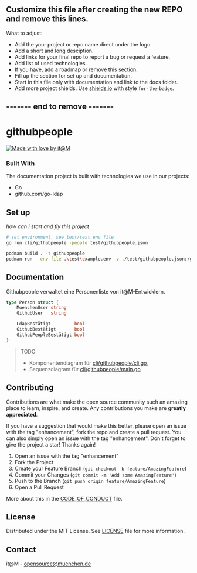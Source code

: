 ## Customize this file after creating the new REPO and remove this lines.
What to adjust:  
* Add the your project or repo name direct under the logo.
* Add a short and long desciption.
* Add links for your final repo to report a bug or request a feature.
* Add list of used technologies.
* If you have, add a roadmap or remove this section.
* Fill up the section for set up and documentation.
 * Start in this file only with documentation and link to the docs folder.
* Add more project shields. Use [shields.io](https://shields.io/) with style `for-the-badge`.

## ------- end to remove -------
<!-- add Project Logo, if existing -->

# githubpeople

[![Made with love by it@M][made-with-love-shield]][itm-opensource]
<!-- feel free to add more shields, style 'for-the-badge' -> see https://shields.io/badges -->



### Built With

The documentation project is built with technologies we use in our projects:

* Go
* github.com/go-ldap


## Set up
*how can i start and fly this project*

```sh
# set environment, see test/test.env file 
go run cli/githubpeople -people test/githubpeople.json
```

```sh
podman build . -t githubpeople
podman run --env-file .\test\example.env -v ./test/githubpeople.json:/githubpeople.json githubpeople
```

## Documentation

Githubpeople verwaltet eine Personenliste von it@M-Entwicklern.

```go
type Person struct {
	MuenchenUser string
	GithubUser   string

	LdapBestätigt         bool
	GithubBestätigt       bool
	GithubPeopleBestätigt bool
}
```

> TODO
> - Komponentendiagram für [cli/githubpeople/cli.go](),
> - Sequenzdiagram für [cli/githubpeople/main.go]()

## Contributing

Contributions are what make the open source community such an amazing place to learn, inspire, and create. Any contributions you make are **greatly appreciated**.

If you have a suggestion that would make this better, please open an issue with the tag "enhancement", fork the repo and create a pull request. You can also simply open an issue with the tag "enhancement".
Don't forget to give the project a star! Thanks again!

1. Open an issue with the tag "enhancement"
2. Fork the Project
3. Create your Feature Branch (`git checkout -b feature/AmazingFeature`)
4. Commit your Changes (`git commit -m 'Add some AmazingFeature'`)
5. Push to the Branch (`git push origin feature/AmazingFeature`)
6. Open a Pull Request

More about this in the [CODE_OF_CONDUCT](/CODE_OF_CONDUCT.md) file.


## License

Distributed under the MIT License. See [LICENSE](LICENSE) file for more information.


## Contact

it@M - opensource@muenchen.de

<!-- project shields / links -->
[made-with-love-shield]: https://img.shields.io/badge/made%20with%20%E2%9D%A4%20by-it%40M-yellow?style=for-the-badge
[itm-opensource]: https://opensource.muenchen.de/
